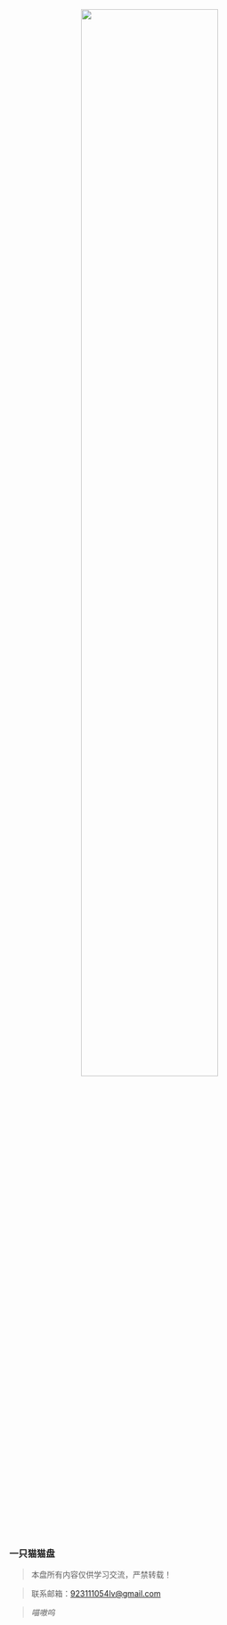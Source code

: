 <center>
<img src="https://cdn.jsdelivr.net/gh/filess/img5@main/2022/05/20/1652984936862-2c0d63c8-c08b-4370-8063-d3a56b7ae14a.jpg" style="width: 70%;"></center>

### 一只猫猫盘

>本盘所有内容仅供学习交流，严禁转载！

>联系邮箱：923111054lv@gmail.com

>*喵嗷呜*
